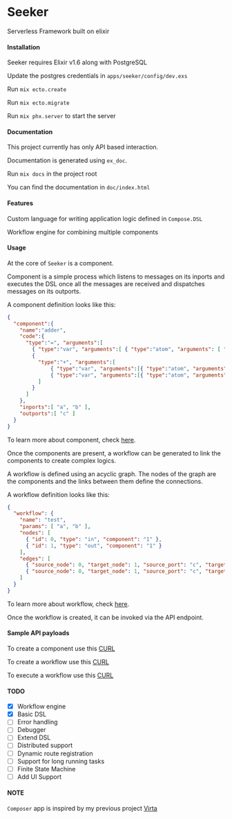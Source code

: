 # Seeker
Serverless Framework built on elixir

#### Installation
Seeker requires Elixir v1.6 along with PostgreSQL

Update the postgres credentials in `apps/seeker/config/dev.exs`

Run `mix ecto.create`

Run `mix ecto.migrate`

Run `mix phx.server` to start the server

#### Documentation
This project currently has only API based interaction.

Documentation is generated using `ex_doc`.

Run `mix docs` in the project root

You can find the documentation in `doc/index.html`

#### Features
Custom language for writing application logic defined in `Compose.DSL`

Workflow engine for combining multiple components

#### Usage
At the core of `Seeker` is a component.

Component is a simple process which listens to messages on its inports and executes the DSL once all the messages are received and dispatches messages on its outports.

A component definition looks like this:

```json
{
  "component":{
    "name":"adder",
    "code":{
      "type":"=", "arguments":[
        { "type":"var", "arguments":[ { "type":"atom", "arguments": [ "c" ] } ] },
        {
          "type":"+", "arguments":[
              { "type":"var", "arguments":[{ "type":"atom", "arguments":[ "a" ] } ] },
              { "type":"var", "arguments":[{ "type":"atom", "arguments":[ "b" ] } ] }
          ]
        }
      ]
    },
    "inports":[ "a", "b" ],
    "outports":[ "c" ]
  }
}
```
To learn more about component, check [here](https://github.com/spawnfest/factor18/blob/master/apps/seeker/lib/seeker/flow/component.ex).

Once the components are present, a workflow can be generated to link the components to create complex logics.

A workflow is defined using an acyclic graph. The nodes of the graph are the components and the links between them define the connections.

A workflow definition looks like this:
```json
{
  "workflow": {
	"name": "test",
	"params": [ "a", "b" ],
	"nodes": [
	  { "id": 0, "type": "in", "component": "1" },
	  { "id": 1, "type": "out", "component": "1" }
	],
	"edges": [
	  { "source_node": 0, "target_node": 1, "source_port": "c", "target_port": "a" },
      { "source_node": 0, "target_node": 1, "source_port": "c", "target_port": "b" }
    ]
  }
}
```
To learn more about workflow, check [here](https://github.com/spawnfest/factor18/blob/master/apps/seeker/lib/seeker/flow/workflow.ex).

Once the workflow is created, it can be invoked via the API endpoint.

#### Sample API payloads

To create a component use this [CURL](https://github.com/spawnfest/factor18/blob/master/apps/seeker/test/support/curl_commands/create_component.txt)

To create a workflow use this [CURL](https://github.com/spawnfest/factor18/blob/master/apps/seeker/test/support/curl_commands/create_workflow.txt)

To execute a workflow use this [CURL](https://github.com/spawnfest/factor18/blob/master/apps/seeker/test/support/curl_commands/execute_workflow.txt)

#### TODO
- [x] Workflow engine
- [x] Basic DSL
- [ ] Error handling
- [ ] Debugger
- [ ] Extend DSL
- [ ] Distributed support
- [ ] Dynamic route registration
- [ ] Support for long running tasks
- [ ] Finite State Machine
- [ ] Add UI Support

#### NOTE
`Composer` app is inspired by my previous project [Virta](https://github.com/factor18/virta)
